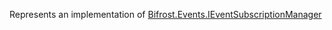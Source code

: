 Represents an implementation of [Bifrost.Events.IEventSubscriptionManager](Bifrost.Events.IEventSubscriptionManager)